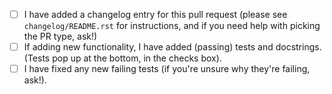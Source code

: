 <!--
Thank you for contributing to PlasmaPy! Here's a bunch of pointers to
make things easier for all of us:

* If this PR will solve an issue tracked by GitHub, please add a phrase like
  "Closes #404." to automatically close the issue once the pull request is
  merged.  If your PR will not completely solve the issue, please still
  reference the issue. For an overview of this functionality, see
  https://help.github.com/articles/closing-issues-using-keywords/

* Remember to add some description of your changes in this text box.

* Tests and docstrings are required for new or changed functionality.
  Please make sure tests are passing before requesting a review - they
  will pop up at the bottom, in the Checks box. If you're unsure why
  they're failing, ask!
  
* If your pull request is not yet ready for review - either because
  you're just looking for feedback on a change or because you're not
  perfectly satisfied with your change - submit it as a draft pull request.
  Remember to change its' status once it's ready.

* If this is your first contribution, please add your name to the author
  list in `docs/about/credits.rst`.
  
* Feel free to chat with other developers on our Matrix channel at:
   https://riot.im/app/#/room/#plasmapy:openastronomy.org
  
* We have a developer's guide, where some answers to your questions may
  possibly be found, at
  http://docs.plasmapy.org/en/master/development/index.html

Many thanks in advance for following these pointers and for being willing to contribute!

When submitting a pull request, please ensure that you can (eventually,
sometime before it is merged) check the following basic requirements:

-->

- [ ] I have added a changelog entry for this pull request (please see
  `changelog/README.rst` for instructions, and if you need help with picking the PR type, ask!)
- [ ] If adding new functionality, I have added (passing) tests and
      docstrings. (Tests pop up at the bottom, in the checks box).
- [ ] I have fixed any new failing tests (if you're unsure why
  they're failing, ask!).
